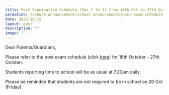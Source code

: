```yaml
---
title: Post Examination Schedule (Sec 1 to 3) from 16th Oct to 27th Oct 2023
permalink: /school-announcement/school-announcement/post-exam-schedule-16th-27th-october-2023/
date: 2023-10-15
layout: post
description: ""
image: ""
---
```

Dear Parents/Guardians,

Please refer to the post exam schedule (click [here](/files/Announcements/2023/2023%20post%20exam%20activities.pdf)) for 16th October - 27th October. 

Students reporting time to school will be as usual at 7.20am daily. 

Please be reminded that students are not required to be in school on 20 Oct (Friday).